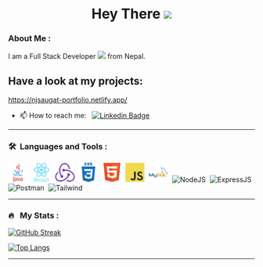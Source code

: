 
<p align="center"><img src="https://komarev.com/ghpvc/?username=njsaugat&style=flat-square&color=blue" alt=""></p>

<h1 align="center">Hey There <img src="https://media.giphy.com/media/hvRJCLFzcasrR4ia7z/giphy.gif" width="40"></h1>



### About Me :

I am a Full Stack Developer <img src="https://media.giphy.com/media/WUlplcMpOCEmTGBtBW/giphy.gif" width="30"> from Nepal.

## Have a look at my projects:
  https://njsaugat-portfolio.netlify.app/
  

- 📫 How to reach me: &nbsp; [![Linkedin Badge](https://img.shields.io/badge/-njsaugat-blue?style=flat&logo=Linkedin&logoColor=white)](https://www.linkedin.com/in/saugat-poudel-08b1241a0/)

---

### 🛠 &nbsp;Languages and Tools :

<p>
<img src="https://github.com/devicons/devicon/blob/master/icons/java/java-original-wordmark.svg" title="Java" alt="Java" width="40" height="40"/>&nbsp;
<img src="https://github.com/devicons/devicon/blob/master/icons/react/react-original-wordmark.svg" title="React" alt="React" width="40" height="40"/>&nbsp;
<img src="https://github.com/devicons/devicon/blob/master/icons/redux/redux-original.svg" title="Redux" alt="Redux " width="40" height="40"/>&nbsp;
<img src="https://github.com/devicons/devicon/blob/master/icons/css3/css3-plain-wordmark.svg"  title="CSS3" alt="CSS" width="40" height="40"/>&nbsp;
<img src="https://github.com/devicons/devicon/blob/master/icons/html5/html5-original.svg" title="HTML5" alt="HTML" width="40" height="40"/>&nbsp;
<img src="https://github.com/devicons/devicon/blob/master/icons/javascript/javascript-original.svg" title="JavaScript" alt="JavaScript" width="40" height="40"/>&nbsp;
<img src="https://github.com/devicons/devicon/blob/master/icons/mysql/mysql-original-wordmark.svg" title="MySQL"  alt="MySQL" width="40" height="40"/>&nbsp;
<img src="https://cdn-icons-png.flaticon.com/512/919/919825.png" title="NodeJS" alt="NodeJS" width="40" height="40"/>&nbsp;
<img src="https://www.pngfind.com/pngs/m/136-1363736_express-js-icon-png-transparent-png.png" title="Express" alt="ExpressJS" width="40" height="40"/>&nbsp;
<img src="https://www.vectorlogo.zone/logos/getpostman/getpostman-icon.svg" title="Postman"  alt="Postman" width="40" height="40"/>&nbsp;
 <img src="https://upload.wikimedia.org/wikipedia/commons/thumb/d/d5/Tailwind_CSS_Logo.svg/1200px-Tailwind_CSS_Logo.svg.png" title="Tailwind"  alt="Tailwind" width="40" height="40"/>&nbsp;
</p>

---

### 🔥 &nbsp; My Stats :
[![GitHub Streak](http://github-readme-streak-stats.herokuapp.com?user=njsaugat&theme=dark&background=000000)](https://git.io/streak-stats)

[![Top Langs](https://github-readme-stats.vercel.app/api/top-langs/?username=njsaugat&layout=compact&theme=vision-friendly-dark)](https://github.com/anuraghazra/github-readme-stats)

---
